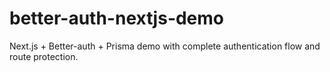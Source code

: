 # better-auth-nextjs-demo
Next.js + Better-auth + Prisma demo with complete authentication flow and route protection.
